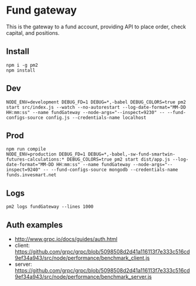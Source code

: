 # Fund gateway
This is the gateway to a fund account, providing API to place order, check capital, and positions.
## Install
```
npm i -g pm2
npm install
```

## Dev
```
NODE_ENV=development DEBUG_FD=1 DEBUG=*,-babel DEBUG_COLORS=true pm2 start src/index.js --watch --no-autorestart --log-date-format="MM-DD HH:mm:ss" --name fundGateway --node-args="--inspect=9230" -- --fund-configs-source config.js --credentials-name localhost
```

## Prod
```
npm run compile
NODE_ENV=production DEBUG_FD=1 DEBUG=*,-babel,-sw-fund-smartwin-futures-calculations:* DEBUG_COLORS=true pm2 start dist/app.js --log-date-format="MM-DD HH:mm:ss" --name fundGateway --node-args="--inspect=9240" -- --fund-configs-source mongodb --credentials-name funds.invesmart.net
```

## Logs
```
pm2 logs fundGateway --lines 1000
```

## Auth examples
  * http://www.grpc.io/docs/guides/auth.html
  * client: https://github.com/grpc/grpc/blob/5098508d2d41a116113f7e333c516cd9ef34a943/src/node/performance/benchmark_client.js
  * server: https://github.com/grpc/grpc/blob/5098508d2d41a116113f7e333c516cd9ef34a943/src/node/performance/benchmark_server.js
